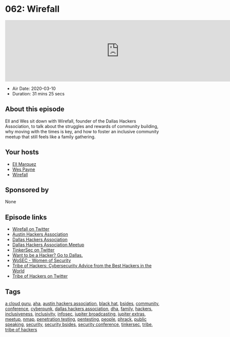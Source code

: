 # 062: Wirefall

<iframe src="https://player.fireside.fm/v2/WTrMvATU+XAQ9AV8T?theme=dark" width="740" height="200" frameborder="0" scrolling="no"></iframe>

* Air Date: 2020-03-10
* Duration: 31 mins 25 secs

## About this episode

Ell and Wes sit down with Wirefall, founder of the Dallas Hackers Association, to talk about the struggles and rewards of community building, why moving with the times is key, and how to foster an inclusive community meetup that still feels like a family gathering.

## Your hosts
* [Ell Marquez](https://extras.show//hosts/ell)
* [Wes Payne](https://extras.show//hosts/wes)
* [Wirefall](https://extras.show//guests/wirefall)

## Sponsored by

None



## Episode links

  * [Wirefall on Twitter](https://twitter.com/DHAhole "Wirefall on Twitter")
  * [Austin Hackers Association](https://takeonme.org/ "Austin Hackers Association")
  * [Dallas Hackers Association](https://www.dallashackers.com/ "Dallas Hackers Association")
  * [Dallas Hackers Association Meetup](https://www.meetup.com/Dallas-Hackers-Association/ "Dallas Hackers Association Meetup")
  * [TinkerSec on Twitter](https://twitter.com/TinkerSec "TinkerSec on Twitter")
  * [Want to be a Hacker? Go to Dallas.](https://www.popularmechanics.com/technology/a24676415/dallas-hackers/ "Want to be a Hacker? Go to Dallas.")
  * [WoSEC - Women of Security](https://wearetechwomen.com/wosec-women-of-security/ "WoSEC - Women of Security")
  * [Tribe of Hackers: Cybersecurity Advice from the Best Hackers in the World](https://www.goodreads.com/book/show/43786254-tribe-of-hackers "Tribe of Hackers: Cybersecurity Advice from the Best Hackers in the World")
  * [Tribe of Hackers on Twitter](https://twitter.com/tribeofhackers "Tribe of Hackers on Twitter")



## Tags

[a cloud guru](https://extras.show//tags/a%20cloud%20guru), [aha](https://extras.show//tags/aha), [austin hackers association](https://extras.show//tags/austin%20hackers%20association), [black hat](https://extras.show//tags/black%20hat), [bsides](https://extras.show//tags/bsides), [community](https://extras.show//tags/community), [conference](https://extras.show//tags/conference), [cyberpunk](https://extras.show//tags/cyberpunk), [dallas hackers association](https://extras.show//tags/dallas%20hackers%20association), [dha](https://extras.show//tags/dha), [family](https://extras.show//tags/family), [hackers](https://extras.show//tags/hackers), [inclusiveness](https://extras.show//tags/inclusiveness), [inclusivity](https://extras.show//tags/inclusivity), [infosec](https://extras.show//tags/infosec), [jupiter broadcasting](https://extras.show//tags/jupiter%20broadcasting), [jupiter extras](https://extras.show//tags/jupiter%20extras), [meetup](https://extras.show//tags/meetup), [nmap](https://extras.show//tags/nmap), [penetration testing](https://extras.show//tags/penetration%20testing), [pentesting](https://extras.show//tags/pentesting), [people](https://extras.show//tags/people), [phrack](https://extras.show//tags/phrack), [public speaking](https://extras.show//tags/public%20speaking), [security](https://extras.show//tags/security), [security bsides](https://extras.show//tags/security%20bsides), [security conference](https://extras.show//tags/security%20conference), [tinkersec](https://extras.show//tags/tinkersec), [tribe](https://extras.show//tags/tribe), [tribe of hackers](https://extras.show//tags/tribe%20of%20hackers)